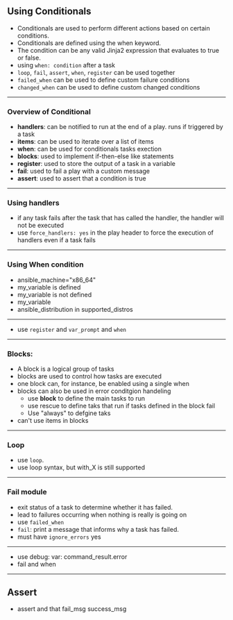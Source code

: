 ## Using Conditionals
* Conditionals are used to perform different actions based on certain conditions.
* Conditionals are defined using the when keyword.
* The condition can be any valid Jinja2 expression that evaluates to true or false.
* using ```when: condition``` after a task
* ```loop```, ```fail```, ```assert```, ```when```, ```register``` can be used together
* ```failed_when``` can be used to define custom failure conditions
* ```changed_when``` can be used to define custom changed conditions
---
### Overview of Conditional
* **handlers**: can be notified to run at the end of a play. runs if triggered by a task
* **items**: can be used to iterate over a list of items
* **when**: can be used for conditionals tasks exection
* **blocks**: used to implement if-then-else like statements
* **register**: used to store the output of a task in a variable
* **fail**: used to fail a play with a custom message
* **assert**: used to assert that a condition is true
---
### Using handlers
* if any task fails after the task that has called the handler, the handler will not be executed
* use ```force_handlers: yes``` in the play header to force the execution of handlers even if a task fails
---
### Using When condition
* ansible_machine="x86_64"
* my_variable is defined
* my_variable is not defined
* my_variable
* ansible_distribution in supported_distros
---
* use ```register``` and ```var_prompt``` and ```when```
---
### Blocks:
* A block is a logical group of tasks
* blocks are used to control how tasks are executed
* one block can, for instance, be enabled using a single when
* blocks can also be used in error conditgion handeling
  * use **block** to define the main tasks to run
  * use rescue to define taks that run if tasks defined in the block fail
  * Use "always" to defgine taks
* can't use items in blocks
---
### Loop
* use ```loop```.
* use loop syntax, but with_X is still supported
---
### Fail module
* exit status of a task to determine whether it has failed.
* lead to failures occurring when nothing is really is going on
* use ```failed_when```
* ```fail```: print a message that informs why a task has failed.
* must have ```ignore_errors``` yes
---
* use debug: var: command_result.error
* fail and when
---
## Assert
* assert and that fail_msg success_msg






